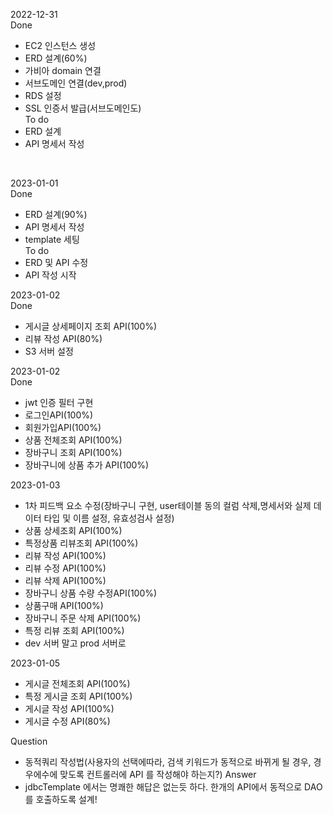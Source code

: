 2022-12-31<br>
Done
- EC2 인스턴스 생성
- ERD 설계(60%)
- 가비아 domain 연결
- 서브도메인 연결(dev,prod)
- RDS 설정
- SSL 인증서 발급(서브도메인도)<br>
To do
- ERD 설계 
- API 명세서 작성
<br>

2023-01-01<br>
Done
- ERD 설계(90%)
- API 명세서 작성
- template 세팅<br>
To do
- ERD 및 API 수정
- API 작성 시작<br>

2023-01-02<br>
Done
- 게시글 상세페이지 조회 API(100%)
- 리뷰 작성 API(80%)
- S3 서버 설정

2023-01-02<br>
Done
- jwt 인증 필터 구현
- 로그인API(100%)
- 회원가입API(100%)
- 상품 전체조회 API(100%)
- 장바구니 조회 API(100%)
- 장바구니에 상품 추가 API(100%)

2023-01-03<br>
- 1차 피드백 요소 수정(장바구니 구현, user테이블 동의 컬럼 삭제,명세서와 실제 데이터 타입 및 이름 설정, 유효성검사 설정)
- 상품 상세조회 API(100%)
- 특정상품 리뷰조회 API(100%)
- 리뷰 작성 API(100%)
- 리뷰 수정 API(100%)
- 리뷰 삭제 API(100%)
- 장바구니 상품 수량 수정API(100%)
- 상품구매 API(100%)
- 장바구니 주문 삭제 API(100%)
- 특정 리뷰 조회 API(100%)
- dev 서버 말고 prod 서버로 

2023-01-05<br>
- 게시글 전체조회 API(100%)
- 특정 게시글 조회 API(100%)
- 게시글 작성 API(100%)
- 게시글 수정 API(80%)

Question
- 동적쿼리 작성법(사용자의 선택에따라, 검색 키워드가 동적으로 바뀌게 될 경우, 경우에수에 맞도록 컨트롤러에 API 를 작성해야 하는지?)
Answer 
- jdbcTemplate 에서는 명쾌한 해답은 없는듯 하다. 한개의 API에서 동적으로 DAO 를 호출하도록 설계!

